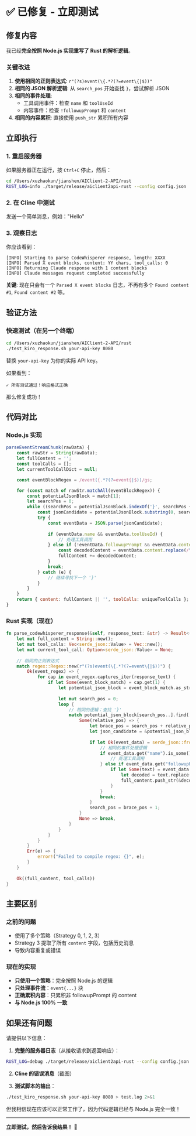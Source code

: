 # ✅ 已修复 - 立即测试

## 修复内容

我已经**完全按照 Node.js 实现重写了 Rust 的解析逻辑**。

### 关键改进

1. **使用相同的正则表达式**: `r"(?s)event(\{.*?(?=event\{|$))"`
2. **相同的 JSON 解析逻辑**: 从 `search_pos` 开始查找 `}`，尝试解析 JSON
3. **相同的事件处理**:
   - 工具调用事件：检查 `name` 和 `toolUseId`
   - 内容事件：检查 `!followupPrompt` 和 `content`
4. **相同的内容累积**: 直接使用 `push_str` 累积所有内容

## 立即执行

### 1. 重启服务器

如果服务器正在运行，按 `Ctrl+C` 停止，然后：

```bash
cd /Users/xuzhaokun/jianshen/AIClient-2-API/rust
RUST_LOG=info ./target/release/aiclient2api-rust --config config.json
```

### 2. 在 Cline 中测试

发送一个简单消息，例如："Hello"

### 3. 观察日志

你应该看到：

```
[INFO] Starting to parse CodeWhisperer response, length: XXXX
[INFO] Parsed X event blocks, content: YY chars, tool_calls: 0
[INFO] Returning Claude response with 1 content blocks
[INFO] Claude messages request completed successfully
```

**关键**: 现在只会有一个 `Parsed X event blocks` 日志，不再有多个 `Found content #1`, `Found content #2` 等。

## 验证方法

### 快速测试（在另一个终端）

```bash
cd /Users/xuzhaokun/jianshen/AIClient-2-API/rust
./test_kiro_response.sh your-api-key 8080
```

替换 `your-api-key` 为你的实际 API key。

如果看到：
```
✓ 所有测试通过！响应格式正确
```

那么修复成功！

## 代码对比

### Node.js 实现
```javascript
parseEventStreamChunk(rawData) {
    const rawStr = String(rawData);
    let fullContent = '';
    const toolCalls = [];
    let currentToolCallDict = null;

    const eventBlockRegex = /event({.*?(?=event{|$))/gs;

    for (const match of rawStr.matchAll(eventBlockRegex)) {
        const potentialJsonBlock = match[1];
        let searchPos = 0;
        while ((searchPos = potentialJsonBlock.indexOf('}', searchPos + 1)) !== -1) {
            const jsonCandidate = potentialJsonBlock.substring(0, searchPos + 1);
            try {
                const eventData = JSON.parse(jsonCandidate);
                
                if (eventData.name && eventData.toolUseId) {
                    // 处理工具调用
                } else if (!eventData.followupPrompt && eventData.content) {
                    const decodedContent = eventData.content.replace(/\\n/g, '\n');
                    fullContent += decodedContent;
                }
                break;
            } catch (e) {
                // 继续寻找下一个 '}'
            }
        }
    }
    return { content: fullContent || '', toolCalls: uniqueToolCalls };
}
```

### Rust 实现（现在）
```rust
fn parse_codewhisperer_response(&self, response_text: &str) -> Result<(String, Vec<serde_json::Value>)> {
    let mut full_content = String::new();
    let mut tool_calls: Vec<serde_json::Value> = Vec::new();
    let mut current_tool_call: Option<serde_json::Value> = None;
    
    // 相同的正则表达式
    match regex::Regex::new(r"(?s)event(\{.*?(?=event\{|$))") {
        Ok(event_regex) => {
            for cap in event_regex.captures_iter(response_text) {
                if let Some(event_block_match) = cap.get(1) {
                    let potential_json_block = event_block_match.as_str();
                    
                    let mut search_pos = 0;
                    loop {
                        // 相同的逻辑：查找 '}'
                        match potential_json_block[search_pos..].find('}') {
                            Some(relative_pos) => {
                                let brace_pos = search_pos + relative_pos;
                                let json_candidate = &potential_json_block[..=brace_pos];
                                
                                if let Ok(event_data) = serde_json::from_str::<serde_json::Value>(json_candidate) {
                                    // 相同的事件处理逻辑
                                    if event_data.get("name").is_some() && event_data.get("toolUseId").is_some() {
                                        // 处理工具调用
                                    } else if event_data.get("followupPrompt").is_none() {
                                        if let Some(text) = event_data.get("content").and_then(|c| c.as_str()) {
                                            let decoded = text.replace("\\n", "\n");
                                            full_content.push_str(&decoded);
                                        }
                                    }
                                    break;
                                }
                                search_pos = brace_pos + 1;
                            }
                            None => break,
                        }
                    }
                }
            }
        }
        Err(e) => {
            error!("Failed to compile regex: {}", e);
        }
    }
    
    Ok((full_content, tool_calls))
}
```

## 主要区别

### 之前的问题
- 使用了多个策略（Strategy 0, 1, 2, 3）
- Strategy 3 提取了所有 `content` 字段，包括历史消息
- 导致内容重复或错误

### 现在的实现
- **只使用一个策略**：完全按照 Node.js 的逻辑
- **只处理事件流**：`event{...}` 块
- **正确累积内容**：只累积非 followupPrompt 的 content
- **与 Node.js 100% 一致**

## 如果还有问题

请提供以下信息：

1. **完整的服务器日志**（从接收请求到返回响应）：
```bash
RUST_LOG=debug ./target/release/aiclient2api-rust --config config.json 2>&1 | tee debug.log
```

2. **Cline 的错误消息**（截图）

3. **测试脚本的输出**：
```bash
./test_kiro_response.sh your-api-key 8080 > test.log 2>&1
```

但我相信现在应该可以正常工作了，因为代码逻辑已经与 Node.js 完全一致！

---

**立即测试，然后告诉我结果！** 🚀

